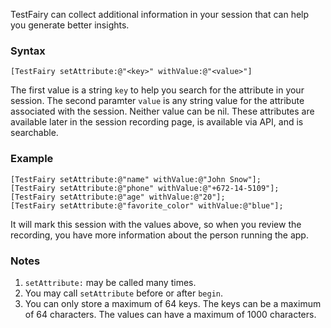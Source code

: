 TestFairy can collect additional information in your session that can help you generate better insights. 

### Syntax

`[TestFairy setAttribute:@"<key>" withValue:@"<value>"]`

The first value is a string `key` to help you search for the attribute in your session. The second paramter `value` is any string value for the attribute associated with the session. Neither value can be nil. These attributes are available later in the session recording page, is available via API, and is searchable.

### Example

```
[TestFairy setAttribute:@"name" withValue:@"John Snow"];
[TestFairy setAttribute:@"phone" withValue:@"+672-14-5109"];
[TestFairy setAttribute:@"age" withValue:@"20"];
[TestFairy setAttribute:@"favorite_color" withValue:@"blue"];
```

It will mark this session with the values above, so when you review the recording, you have more information about the person running the app.

### Notes

1. `setAttribute:` may be called many times. 
2. You may call `setAttribute` before or after `begin`.
3. You can only store a maximum of 64 keys. The keys can be a maximum of 64 characters. The values can have a maximum of 1000 characters.
